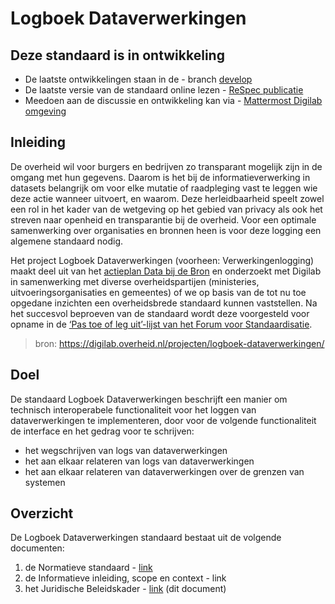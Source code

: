 # Logboek Dataverwerkingen

## Deze standaard is in ontwikkeling 

- De laatste ontwikkelingen staan in de - branch [develop](https://github.com/Logius-standaarden/logboek-dataverwerkingen/tree/develop)
- De laatste versie van de standaard online lezen - [ReSpec publicatie](https://logius-standaarden.github.io/logboek-dataverwerkingen/)
- Meedoen aan de discussie en ontwikkeling kan via - [Mattermost Digilab omgeving](https://digilab.overheid.nl/chat/verwerkingenlogging)

## Inleiding

De overheid wil voor burgers en bedrijven zo transparant mogelijk zijn in de omgang met hun gegevens. Daarom is het bij de informatieverwerking in datasets belangrijk om voor elke mutatie of raadpleging vast te leggen wie deze actie wanneer uitvoert, en waarom. Deze herleidbaarheid speelt zowel een rol in het kader van de wetgeving op het gebied van privacy als ook het streven naar openheid en transparantie bij de overheid. Voor een optimale samenwerking over organisaties en bronnen heen is voor deze logging een algemene standaard nodig.

Het project Logboek Dataverwerkingen (voorheen: Verwerkingenlogging) maakt deel uit van het [actieplan Data bij de Bron](https://www.digitaleoverheid.nl/data-bij-de-bron/) en onderzoekt met Digilab in samenwerking met diverse overheidspartijen (ministeries, uitvoeringsorganisaties en gemeentes) of we op basis van de tot nu toe opgedane inzichten een overheidsbrede standaard kunnen vaststellen. Na het succesvol beproeven van de standaard wordt deze voorgesteld voor opname in de [‘Pas toe of leg uit’-lijst van het Forum voor Standaardisatie](https://forumstandaardisatie.nl/pas-toe-leg-uit-beleid).

> bron: https://digilab.overheid.nl/projecten/logboek-dataverwerkingen/

## Doel

De standaard Logboek Dataverwerkingen beschrijft een manier om technisch interoperabele functionaliteit voor het loggen van dataverwerkingen te implementeren, door voor de volgende functionaliteit de interface en het gedrag voor te schrijven:

- het wegschrijven van logs van dataverwerkingen
- het aan elkaar relateren van logs van dataverwerkingen
- het aan elkaar relateren van dataverwerkingen over de grenzen van systemen

## Overzicht

De Logboek Dataverwerkingen standaard bestaat uit de volgende documenten:

1. de Normatieve standaard - [link](https://logius-standaarden.github.io/logboek-dataverwerkingen/)
2. de Informatieve inleiding, scope en context - link
3. het Juridische Beleidskader  - [link](https://logius-standaarden.github.io/publicatie/api/Logboek_Juridisch/) (dit document)
